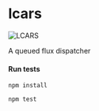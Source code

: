 # lcars

![LCARS](http://i.imgur.com/u9eSSiW.jpg)

A queued flux dispatcher

#### Run tests

```
npm install

npm test
```
